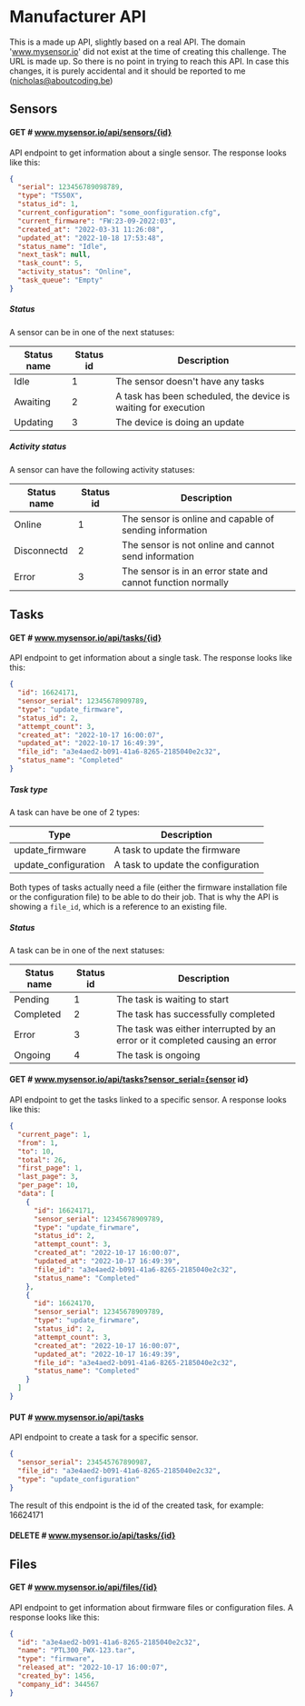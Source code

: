 # Manufacturer API

This is a made up API, slightly based on a real API. The domain 'www.mysensor.io' did not exist at the time of creating 
this challenge. The URL is made up. So there is no point in trying to reach this API. In case this changes, it is purely 
accidental and it should be reported to me (nicholas@aboutcoding.be)

## Sensors

#### GET # www.mysensor.io/api/sensors/{id}

API endpoint to get information about a single sensor. The response looks like this:

```json
{
  "serial": 123456789098789,
  "type": "TS50X",
  "status_id": 1,
  "current_configuration": "some_oonfiguration.cfg",
  "current_firmware": "FW:23-09-2022:03",
  "created_at": "2022-03-31 11:26:08",
  "updated_at": "2022-10-18 17:53:48",
  "status_name": "Idle",
  "next_task": null,
  "task_count": 5,
  "activity_status": "Online",
  "task_queue": "Empty"
}
```

##### Status

A sensor can be in one of the next statuses:

|Status name |Status id| Description|
|------------|---------|------------|
|Idle|1 | The sensor doesn't have any tasks|
|Awaiting|2 | A task has been scheduled, the device is waiting for execution|
|Updating|3 | The device is doing an update|

##### Activity status

A sensor can have the following activity statuses:

|Status name |Status id| Description|
|------------|---------|------------|
|Online|1 | The sensor is online and capable of sending information|
|Disconnectd|2 | The sensor is not online and cannot send information|
|Error|3 | The sensor is in an error state and cannot function normally|

## Tasks

#### GET # www.mysensor.io/api/tasks/{id}

API endpoint to get information about a single task. The response looks like this: 

```json
{
  "id": 16624171,
  "sensor_serial": 12345678909789,
  "type": "update_firmware",
  "status_id": 2,
  "attempt_count": 3,
  "created_at": "2022-10-17 16:00:07",
  "updated_at": "2022-10-17 16:49:39",
  "file_id": "a3e4aed2-b091-41a6-8265-2185040e2c32",
  "status_name": "Completed"
}
```

##### Task type

A task can have be one of 2 types: 

|Type | Description|
|------------|------------|
|update_firmware| A task to update the firmware|
|update_configuration| A task to update the configuration|

Both types of tasks actually need a file (either the firmware installation file or the configuration file) to be able
to do their job. That is why the API is showing a `file_id`, which is a reference to an existing file. 

##### Status

A task can be in one of the next statuses:

|Status name |Status id| Description|
|------------|---------|------------|
|Pending|1 | The task is waiting to start|
|Completed|2 | The task has successfully completed|
|Error|3 | The task was either interrupted by an error or it completed causing an error|
|Ongoing|4 | The task is ongoing|

#### GET # www.mysensor.io/api/tasks?sensor_serial={sensor id}

API endpoint to get the tasks linked to a specific sensor. A response looks like this: 

```json
{
  "current_page": 1,
  "from": 1,
  "to": 10,
  "total": 26,
  "first_page": 1,
  "last_page": 3,
  "per_page": 10,
  "data": [
    {
      "id": 16624171,
      "sensor_serial": 12345678909789,
      "type": "update_firwmare",
      "status_id": 2,
      "attempt_count": 3,
      "created_at": "2022-10-17 16:00:07",
      "updated_at": "2022-10-17 16:49:39",
      "file_id": "a3e4aed2-b091-41a6-8265-2185040e2c32",
      "status_name": "Completed"
    },
    {
      "id": 16624170,
      "sensor_serial": 12345678909789,
      "type": "update_firwmare",
      "status_id": 2,
      "attempt_count": 3,
      "created_at": "2022-10-17 16:00:07",
      "updated_at": "2022-10-17 16:49:39",
      "file_id": "a3e4aed2-b091-41a6-8265-2185040e2c32",
      "status_name": "Completed"
    }
  ]
}
```

#### PUT # www.mysensor.io/api/tasks

API endpoint to create a task for a specific sensor.

```json
{
  "sensor_serial": 234545767890987,
  "file_id": "a3e4aed2-b091-41a6-8265-2185040e2c32",
  "type": "update_configuration"
}

```

The result of this endpoint is the id of the created task, for example: 16624171

#### DELETE # www.mysensor.io/api/tasks/{id}

## Files 

#### GET # www.mysensor.io/api/files/{id}

API endpoint to get information about firmware files or configuration files. A response looks like this:

```json
{
  "id": "a3e4aed2-b091-41a6-8265-2185040e2c32",
  "name": "PTL300_FWX-123.tar",
  "type": "firmware",
  "released_at": "2022-10-17 16:00:07",
  "created_by": 1456,
  "company_id": 344567
}
```
